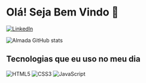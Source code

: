 # Olá! Seja Bem Vindo 👋

[![Linkedln](https://img.shields.io/badge/LinkedIn-0077B5?style=for-the-badge&logo=linkedin&logoColor=white)](https://www.linkedin.com/in/joaovalmada/)

![Almada GitHub stats](https://github-readme-stats.vercel.app/api?username=joao-almada&show_icons=true&theme=radical)

## Tecnologias que eu uso no meu dia

<div style="display: inline_block">
  <img align= "center" alt="HTML5" src= "https://img.shields.io/badge/HTML5-E34F26?style=for-the-badge&logo=html5&logoColor=white" />  
  <img align= "center" alt="CSS3" src= "https://img.shields.io/badge/CSS3-1572B6?style=for-the-badge&logo=css3&logoColor=white" />  
  <img align= "center" alt="JavaScript" src= "https://img.shields.io/badge/JavaScript-F7DF1E?style=for-the-badge&logo=javascript&logoColor=black" />  
</div>
